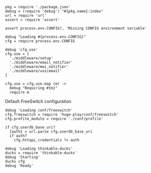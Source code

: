     pkg = require './package.json'
    debug = (require 'debug') "#{pkg.name}:index"
    url = require 'url'
    assert = require 'assert'

    assert process.env.CONFIG?, 'Missing CONFIG environment variable'

    debug "Loading #{process.env.CONFIG}"
    cfg = require process.env.CONFIG

    debug 'cfg.use'
    cfg.use = [
      './middleware/setup'
      './middleware/email_notifier'
      './middleware/mwi_notifier'
      './middleware/voicemail'
    ]

    cfg.use = cfg.use.map (m) ->
      debug "Requiring #{m}"
      require m

Default FreeSwitch configuration

    debug 'Loading conf/freeswitch'
    cfg.freeswitch = require 'huge-play/conf/freeswitch'
    cfg.profile_module = require './conf/profile'

    if cfg.userdb_base_uri?
      {auth} = url.parse cfg.userdb_base_uri
      if auth?
        cfg.httapi_credentials ?= auth

    debug 'Loading thinkable-ducks'
    ducks = require 'thinkable-ducks'
    debug 'Starting'
    ducks cfg
    debug 'Ready'
